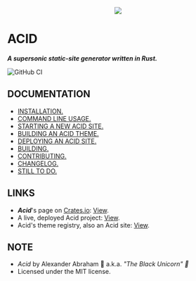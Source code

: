 <p align="center">
 <img src="https://github.com/iamtheblackunicorn/acid/raw/main/assets/images/logo/banner.png"/>
</p>

# ACID

***A supersonic static-site generator written in Rust.***

![GitHub CI](https://github.com/iamtheblackunicorn/acid/actions/workflows/rust.yml/badge.svg)

## DOCUMENTATION

- [INSTALLATION.](https://github.com/iamtheblackunicorn/acid/blob/main/docs/INSTALLATION.markdown)
- [COMMAND LINE USAGE.](https://github.com/iamtheblackunicorn/acid/blob/main/docs/USAGE.markdown)
- [STARTING A NEW ACID SITE.](https://github.com/iamtheblackunicorn/acid/blob/main/docs/TUTORIAL.markdown)
- [BUILDING AN ACID THEME.](https://github.com/iamtheblackunicorn/acid/blob/main/docs/THEMING.markdown)
- [DEPLOYING AN ACID SITE.](https://github.com/iamtheblackunicorn/acid/blob/main/docs/DEPLOYMENT.markdown)
- [BUILDING.](https://github.com/iamtheblackunicorn/acid/blob/main/docs/BUILDING.markdown)
- [CONTRIBUTING.](https://github.com/iamtheblackunicorn/acid/blob/main/docs/CONTRIBUTING.markdown)
- [CHANGELOG.](https://github.com/iamtheblackunicorn/acid/blob/main/docs/CHANGELOG.markdown)
- [STILL TO DO.](https://github.com/iamtheblackunicorn/acid/blob/main/docs/TODO.markdown)

## LINKS

- ***Acid***'s page on [Crates.io](https://crates.io): [View](https://crates.io/crates/acid-rs).
- A live, deployed Acid project: [View](https://blckunicorn.art/acid).
- Acid's theme registry, also an Acid site: [View](blckunicorn.art/acid-themes/).

## NOTE

- *Acid* by Alexander Abraham :black_heart: a.k.a. *"The Black Unicorn" :unicorn:*
- Licensed under the MIT license.
